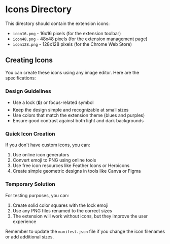 # Icons Directory

This directory should contain the extension icons:

- `icon16.png` - 16x16 pixels (for the extension toolbar)
- `icon48.png` - 48x48 pixels (for the extension management page)
- `icon128.png` - 128x128 pixels (for the Chrome Web Store)

## Creating Icons

You can create these icons using any image editor. Here are the specifications:

### Design Guidelines
- Use a lock (🔒) or focus-related symbol
- Keep the design simple and recognizable at small sizes
- Use colors that match the extension theme (blues and purples)
- Ensure good contrast against both light and dark backgrounds

### Quick Icon Creation
If you don't have custom icons, you can:

1. Use online icon generators
2. Convert emoji to PNG using online tools
3. Use free icon resources like Feather Icons or Heroicons
4. Create simple geometric designs in tools like Canva or Figma

### Temporary Solution
For testing purposes, you can:
1. Create solid color squares with the lock emoji
2. Use any PNG files renamed to the correct sizes
3. The extension will work without icons, but they improve the user experience

Remember to update the `manifest.json` file if you change the icon filenames or add additional sizes.